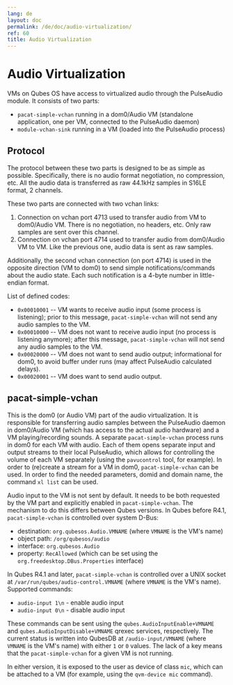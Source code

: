 ```yaml
---
lang: de
layout: doc
permalink: /de/doc/audio-virtualization/
ref: 60
title: Audio Virtualization
---
```


Audio Virtualization
====================
<a id="audio-virtualization"></a>

VMs on Qubes OS have access to virtualized audio through the PulseAudio module.
It consists of two parts:

- `pacat-simple-vchan` running in a dom0/Audio VM (standalone application, one per VM, connected to the PulseAudio daemon)
- `module-vchan-sink` running in a VM (loaded into the PulseAudio process)

Protocol
--------
<a id="protocol"></a>

The protocol between these two parts is designed to be as simple as possible.
Specifically, there is no audio format negotiation, no compression, etc.
All the audio data is transferred as raw 44.1kHz samples in S16LE format, 2 channels.

These two parts are connected with two vchan links:

1. Connection on vchan port 4713 used to transfer audio from VM to dom0/Audio VM.
   There is no negotiation, no headers, etc.
   Only raw samples are sent over this channel.
2. Connection on vchan port 4714 used to transfer audio from dom0/Audio VM to VM.
   Like the previous one, audio data is sent as raw samples.

Additionally, the second vchan connection (on port 4714) is used in the opposite direction (VM to dom0) to send simple notifications/commands about the audio state.
Each such notification is a 4-byte number in little-endian format.

List of defined codes:

- `0x00010001` -- VM wants to receive audio input (some process is listening); prior to this message, `pacat-simple-vchan` will not send any audio samples to the VM.
- `0x00010000` -- VM does not want to receive audio input (no process is listening anymore); after this message, `pacat-simple-vchan` will not send any audio samples to the VM.
- `0x00020000` -- VM does not want to send audio output; informational for dom0, to avoid buffer under runs (may affect PulseAudio calculated delays).
- `0x00020001` -- VM does want to send audio output.

pacat-simple-vchan
------------------
<a id="pacat-simple-vchan"></a>

This is the dom0 (or Audio VM) part of the audio virtualization.
It is responsible for transferring audio samples between the PulseAudio daemon in dom0/Audio VM (which has access to the actual audio hardware) and a VM playing/recording sounds.
A separate `pacat-simple-vchan` process runs in dom0 for each VM with audio.
Each of them opens separate input and output streams to their local PulseAudio, which allows for controlling the volume of each VM separately (using the `pavucontrol` tool, for example).
In order to (re)create a stream for a VM in dom0, `pacat-simple-vchan` can be used. In order to find the needed parameters, domid and domain name, the command `xl list` can be used.

Audio input to the VM is not sent by default.
It needs to be both requested by the VM part and explicitly enabled in `pacat-simple-vchan`.
The mechanism to do this differs between Qubes versions.
In Qubes before R4.1, `pacat-simple-vchan` is controlled over system D-Bus:

- destination: `org.qubesos.Audio.VMNAME` (where `VMNAME` is the VM's name)
- object path: `/org/qubesos/audio`
- interface: `org.qubesos.Audio`
- property: `RecAllowed` (which can be set using the `org.freedesktop.DBus.Properties` interface)

In Qubes R4.1 and later, `pacat-simple-vchan` is controlled over a UNIX socket at `/var/run/qubes/audio-control.VMNAME` (where `VMNAME` is the VM's name).
Supported commands:

- `audio-input 1\n` - enable audio input
- `audio-input 0\n` - disable audio input

These commands can be sent using the `qubes.AudioInputEnable+VMNAME` and `qubes.AudioInputDisable+VMNAME` qrexec services, respectively.
The current status is written into QubesDB at `/audio-input/VMNAME` (where `VMNAME` is the VM's name) with either `1` or `0` values.
The lack of a key means that the `pacat-simple-vchan` for a given VM is not running.

In either version, it is exposed to the user as device of class `mic`, which can be attached to a VM (for example, using the `qvm-device mic` command).